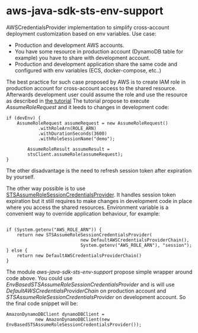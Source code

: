 # aws-java-sdk-sts-env-support

AWSCredentialsProvider implementation to simplify cross-account deployment
customization based on env variables. Use case:

* Production and development AWS accounts.
* You have some resource in production account (DynamoDB table for example) you have to share
with development account.
* Production and development application share the same code and configured with env variables
(ECS, docker-compose, etc..)

The best practice for such case proposed by AWS is to create IAM role in production
account for cross-account access to the shared resource. Afterwards development user could
assume the role and use the resource as described in [the tutorial](https://blogs.aws.amazon.com/security/post/TxC24FI9IDXTY1/Delegating-API-Access-to-AWS-Services-Using-IAM-Roles)
The tutorial propose to execute _AssumeRoleRequest_ and it leeds to changes in development code:
```
if (devEnv) {
    AssumeRoleRequest assumeRequest = new AssumeRoleRequest()
            .withRoleArn(ROLE_ARN)
            .withDurationSeconds(3600)
            .withRoleSessionName("demo");

        AssumeRoleResult assumeResult =
        stsClient.assumeRole(assumeRequest);
}
```

The other disadvantage is the need to refresh session token after expiration by yourself.

The other way possible is to use [STSAssumeRoleSessionCredentialsProvider](http://docs.aws.amazon.com/AWSJavaSDK/latest/javadoc/com/amazonaws/auth/STSAssumeRoleSessionCredentialsProvider.html).
It handles session token expiration but it still requires to make changes in development code
in place where you access the shared resources.
Environment variable is a convenient way to override application behaviour, for example:
```

if (System.getenv("AWS_ROLE_ARN")) {
    return new STSAssumeRoleSessionCredentialsProvider(
           					new DefaultAWSCredentialsProviderChain(),
           					System.getenv("AWS_ROLE_ARN"), "session");
} else {
    return new DefaultAWSCredentialsProviderChain()
}
```

The module _aws-java-sdk-sts-env-support_ propose simple wrapper around code above.
You could use _EnvBasedSTSAssumeRoleSessionCredentialsProvider_ and is will use
_DefaultAWSCredentialsProviderChain_ on production account and _STSAssumeRoleSessionCredentialsProvider_
 on development account. So the final code snippet will be:
 ```
 AmazonDynamoDBClient dynamoDBClient =
 			new AmazonDynamoDBClient(new EnvBasedSTSAssumeRoleSessionCredentialsProvider());
 ```
